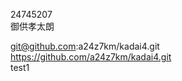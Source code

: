 24745207  
御供孝太朗  

git@github.com:a24z7km/kadai4.git  
https://github.com/a24z7km/kadai4.git  
test1
